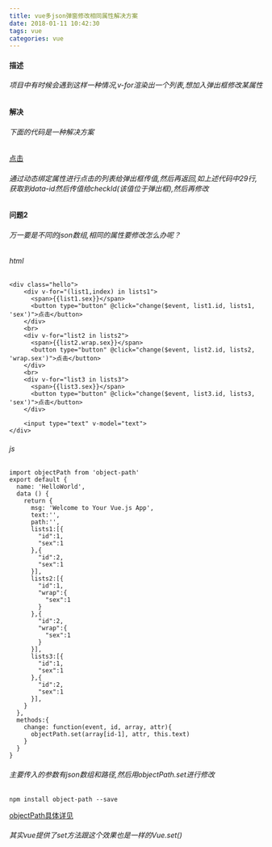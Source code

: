 ```yaml
---
title: vue多json弹窗修改相同属性解决方案
date: 2018-01-11 10:42:30
tags: vue
categories: vue
---
```



#### 描述
###### 项目中有时候会遇到这样一种情况,v-for渲染出一个列表,想加入弹出框修改某属性
#### 解决
###### 下面的代码是一种解决方案
<a href="https://gitee.com/UPCmvc/front_student/blob/master/src/components/ScienceCheck.vue">点击</a>

###### 通过动态绑定属性进行点击的列表给弹出框传值,然后再返回,如上述代码中29行,获取到data-id然后传值给checkId(该值位于弹出框),然后再修改
#### 问题2
###### 万一要是不同的json数组,相同的属性要修改怎么办呢？
###### html
	<div class="hello">
	    <div v-for="(list1,index) in lists1">
	      <span>{{list1.sex}}</span>
	      <button type="button" @click="change($event, list1.id, lists1, 'sex')">点击</button>
	    </div>
	    <br>
	    <div v-for="list2 in lists2">
	      <span>{{list2.wrap.sex}}</span>
	      <button type="button" @click="change($event, list2.id, lists2, 'wrap.sex')">点击</button>
	    </div>
	    <br>
	    <div v-for="list3 in lists3">
	      <span>{{list3.sex}}</span>
	      <button type="button" @click="change($event, list3.id, lists3, 'sex')">点击</button>
	    </div>

	    <input type="text" v-model="text">
	</div>
###### js
	import objectPath from 'object-path'
	export default {
	  name: 'HelloWorld',
	  data () {
	    return {
	      msg: 'Welcome to Your Vue.js App',
	      text:'',
	      path:'',
	      lists1:[{
	        "id":1,
	        "sex":1
	      },{
	        "id":2,
	        "sex":1
	      }],
	      lists2:[{
	        "id":1,
	        "wrap":{
	          "sex":1
	        }
	      },{
	        "id":2,
	        "wrap":{
	          "sex":1
	        }
	      }],
	      lists3:[{
	        "id":1,
	        "sex":1
	      },{
	        "id":2,
	        "sex":1
	      }],
	    }
	  },
	  methods:{
	    change: function(event, id, array, attr){
	      objectPath.set(array[id-1], attr, this.text)
	    }
	  }
	}
###### 主要传入的参数有json数组和路径,然后用objectPath.set进行修改
	npm install object-path --save
<a href="https://www.npmjs.com/package/object-path">objectPath具体详见</a>

###### 其实vue提供了set方法跟这个效果也是一样的Vue.set()